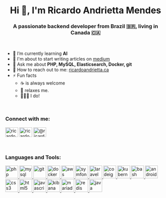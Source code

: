 <h1 align="center">Hi 👋, I'm Ricardo Andrietta Mendes</h1>
<h3 align="center">A passionate backend developer from Brazil 🇧🇷, living in Canada 🇨🇦</h3>
<br>

- 🌱 I’m currently learning **AI**
- 📝 I'm about to start writing articles on [medium](medium)
- 💬 Ask me about **PHP, MySQL, Elasticsearch, Docker, git**
- 🤝 How to reach out to me: [ricardoandrietta.ca](https://www.ricardoandrietta.ca)
- ⚡ Fun facts
  - ☕️ is always welcome
  - 🐶 relaxes me.
  - 👨🏼‍🍳 I do!

<br>
<h3 align="left">Connect with me:</h3>
<p align="left">
<a href="https://linkedin.com/in/ricardoandrietta" target="blank"><img align="center" src="https://cdn.jsdelivr.net/npm/simple-icons@3.0.1/icons/linkedin.svg" alt="ricardoandrietta" height="30" width="40" /></a>
<a href="https://fb.com/ricardoandrietta" target="blank"><img align="center" src="https://cdn.jsdelivr.net/npm/simple-icons@3.0.1/icons/facebook.svg" alt="ricardoandrietta" height="30" width="40" /></a>
<a href="https://medium.com/@ricardoandrietta" target="blank"><img align="center" src="https://cdn.jsdelivr.net/npm/simple-icons@3.0.1/icons/medium.svg" alt="@ricardoandrietta" height="30" width="40" /></a>
</p>
<br>
<h3 align="left">Languages and Tools:</h3>
<p align="left"> 
<a href="https://www.php.net" target="_blank"> <img src="https://devicons.github.io/devicon/devicon.git/icons/php/php-original.svg" alt="php" width="40" height="40"/> </a> 
<a href="https://www.mysql.com/" target="_blank"> <img src="https://devicons.github.io/devicon/devicon.git/icons/mysql/mysql-original-wordmark.svg" alt="mysql" width="40" height="40"/> </a> 
<a href="https://git-scm.com/" target="_blank"> <img src="https://www.vectorlogo.zone/logos/git-scm/git-scm-icon.svg" alt="git" width="40" height="40"/> </a> 
<a href="https://www.docker.com/" target="_blank"> <img src="https://devicons.github.io/devicon/devicon.git/icons/docker/docker-original-wordmark.svg" alt="docker" width="40" height="40"/> </a> 
<a href="https://aws.amazon.com" target="_blank"> <img src="https://devicons.github.io/devicon/devicon.git/icons/amazonwebservices/amazonwebservices-original-wordmark.svg" alt="aws" width="40" height="40"/> </a> 
<a href="https://symfony.com" target="_blank"> <img src="https://symfony.com/logos/symfony_black_03.svg" alt="symfony" width="40" height="40"/> </a> 
<a href="https://laravel.com/" target="_blank"> <img src="https://devicons.github.io/devicon/devicon.git/icons/laravel/laravel-plain-wordmark.svg" alt="laravel" width="40" height="40"/> </a> 
<a href="https://codeigniter.com" target="_blank"> <img src="https://cdn.worldvectorlogo.com/logos/codeigniter.svg" alt="codeigniter" width="40" height="40"/> </a> 
<a href="https://kubernetes.io" target="_blank"> <img src="https://www.vectorlogo.zone/logos/kubernetes/kubernetes-icon.svg" alt="kubernetes" width="40" height="40"/> </a> 
<a href="https://www.gnu.org/software/bash/" target="_blank"> <img src="https://www.vectorlogo.zone/logos/gnu_bash/gnu_bash-icon.svg" alt="bash" width="40" height="40"/> </a> 
<a href="https://developer.android.com" target="_blank"> <img src="https://devicons.github.io/devicon/devicon.git/icons/android/android-original-wordmark.svg" alt="android" width="40" height="40"/> </a> 
<a href="https://www.w3schools.com/css/" target="_blank"> <img src="https://devicons.github.io/devicon/devicon.git/icons/css3/css3-original-wordmark.svg" alt="css3" width="40" height="40"/> </a> 
<a href="https://www.w3.org/html/" target="_blank"> <img src="https://devicons.github.io/devicon/devicon.git/icons/html5/html5-original-wordmark.svg" alt="html5" width="40" height="40"/> </a> 
<a href="https://developer.mozilla.org/en-US/docs/Web/JavaScript" target="_blank"> <img src="https://devicons.github.io/devicon/devicon.git/icons/javascript/javascript-original.svg" alt="javascript" width="40" height="40"/> </a> 
<a href="https://www.elastic.co/kibana" target="_blank"> <img src="https://www.vectorlogo.zone/logos/elasticco_kibana/elasticco_kibana-icon.svg" alt="kibana" width="40" height="40"/> </a> 
<a href="https://mariadb.org/" target="_blank"> <img src="https://www.vectorlogo.zone/logos/mariadb/mariadb-icon.svg" alt="mariadb" width="40" height="40"/> </a> 
<a href="https://redis.io" target="_blank"> <img src="https://devicons.github.io/devicon/devicon.git/icons/redis/redis-original-wordmark.svg" alt="redis" width="40" height="40"/> </a> 
<a href="https://www.java.com" target="_blank"> <img src="https://devicons.github.io/devicon/devicon.git/icons/java/java-original-wordmark.svg" alt="java" width="40" height="40"/> </a> 
</p>



<!--
**ricardo-andrietta/ricardo-andrietta** is a ✨ _special_ ✨ repository because its `README.md` (this file) appears on your GitHub profile.

Here are some ideas to get you started:

- 🔭 I’m currently working on ...
- 🌱 I’m currently learning ...
- 👯 I’m looking to collaborate on ...
- 🤔 I’m looking for help with ...
- 💬 Ask me about ...
- 📫 How to reach me: ...
- 😄 Pronouns: ...
- ⚡ Fun fact: ...
-->
